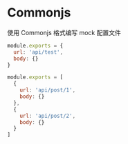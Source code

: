 # Commonjs

使用 Commonjs 格式编写 mock 配置文件

``` js
module.exports = {
  url: 'api/test',
  body: {}
}
```

``` js
module.exports = [
  {
    url: 'api/post/1',
    body: {}
  },
  {
    url: 'api/post/2',
    body: {}
  }
]
```
